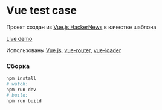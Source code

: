 # Vue test case

Проект создан из [Vue.js HackerNews](https://github.com/vuejs/vue-hackernews) в качестве шаблона

[Live demo](http://vuejs.github.io/vue-hackernews/)

Использованы [Vue.js](http://vuejs.org), [vue-router](https://github.com/vuejs/vue-router), [vue-loader](https://github.com/vuejs/vue-loader)



### Сборка

``` bash
npm install
# watch:
npm run dev
# build:
npm run build
```
